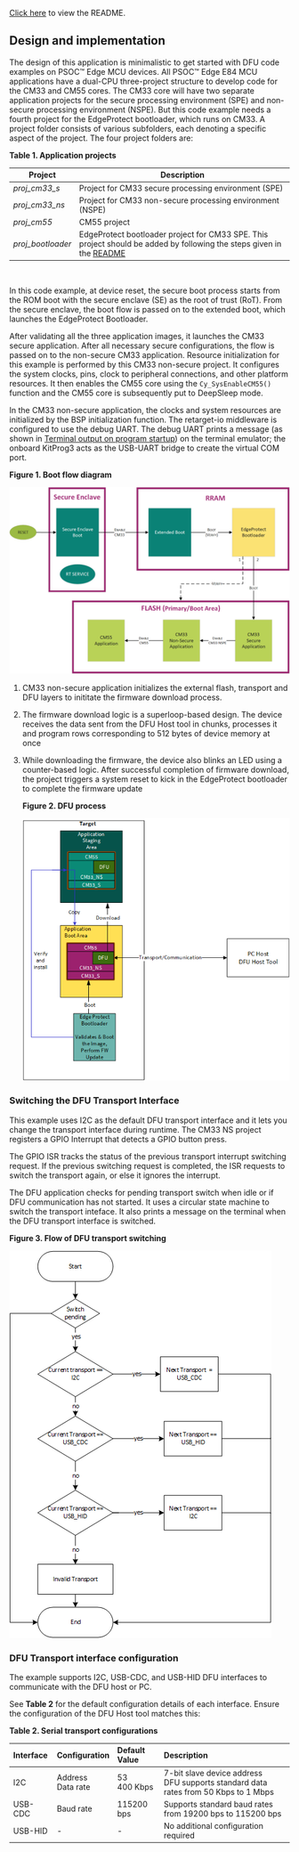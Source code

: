 [Click here](../README.md) to view the README.

## Design and implementation

The design of this application is minimalistic to get started with DFU code examples on PSOC&trade; Edge MCU devices. All PSOC&trade; Edge E84 MCU applications have a dual-CPU three-project structure to develop code for the CM33 and CM55 cores. The CM33 core will have two separate application projects for the secure processing environment (SPE) and non-secure processing environment (NSPE). But this code example needs a fourth project for the EdgeProtect bootloader, which runs on CM33. A project folder consists of various subfolders, each denoting a specific aspect of the project. The four project folders are:

**Table 1. Application projects**

Project           | Description
-------           | -----------------------
*proj_cm33_s*     | Project for CM33 secure processing environment (SPE)
*proj_cm33_ns*    | Project for CM33 non-secure processing environment (NSPE)
*proj_cm55*       | CM55 project
*proj_bootloader* | EdgeProtect bootloader project for CM33 SPE. This project should be added by following the steps given in the [README](../README.md#add-the-edge-protect-bootloader)

<br>

In this code example, at device reset, the secure boot process starts from the ROM boot with the secure enclave (SE) as the root of trust (RoT). From the secure enclave, the boot flow is passed on to the extended boot, which launches the EdgeProtect Bootloader. 

After validating all the three application images, it launches the CM33 secure application. After all necessary secure configurations, the flow is passed on to the non-secure CM33 application. Resource initialization for this example is performed by this CM33 non-secure project. It configures the system clocks, pins, clock to peripheral connections, and other platform resources. It then enables the CM55 core using the `Cy_SysEnableCM55()` function and the CM55 core is subsequently put to DeepSleep mode.

In the CM33 non-secure application, the clocks and system resources are initialized by the BSP initialization function. The retarget-io middleware is configured to use the debug UART. The debug UART prints a message (as shown in [Terminal output on program startup](../images/boot.png)) on the terminal emulator; the onboard KitProg3 acts as the USB-UART bridge to create the virtual COM port.

   **Figure 1. Boot flow diagram**

   ![](images/bootflow.png)


1. CM33 non-secure application initializes the external flash, transport and DFU layers to inititate the firmware download process. 

2. The firmware download logic is a superloop-based design. The device receives the data sent from the DFU Host tool in chunks, processes it and program rows corresponding to 512 bytes of device memory at once

3. While downloading the firmware, the device also blinks an LED using a counter-based logic. After successful completion of firmware download, the project triggers a system reset to kick in the EdgeProtect bootloader to complete the firmware update

   **Figure 2. DFU process**

   ![](images/updateprocess.png)


### Switching the DFU Transport Interface

This example uses I2C as the default DFU transport interface and it lets you change the transport interface during runtime. The CM33 NS project registers a GPIO Interrupt that detects a GPIO button press. 

The GPIO ISR tracks the status of the previous transport interrupt switching request. If the previous switching request is completed, the ISR requests to switch the transport again, or else it ignores the interrupt.

The DFU application checks for pending transport switch when idle or if DFU communication has not started. It uses a circular state machine to switch the transport inteface. It also prints a message on the terminal when the DFU transport interface is switched.


   **Figure 3. Flow of DFU transport switching**

   ![](images/switch.png)


### DFU Transport interface configuration

The example supports I2C, USB-CDC, and USB-HID DFU interfaces to communicate with the DFU host or PC. 

See **Table 2** for the default configuration details of each interface. Ensure the configuration of the DFU Host tool matches this:

**Table 2. Serial transport configurations**

Interface | Configuration | Default Value | Description
:-------- | :------------ | :------------ | :----------
I2C  | Address <br> Data rate | 53 <br> 400 Kbps | 7-bit slave device address <br> DFU supports standard data rates from 50 Kbps to 1 Mbps
USB-CDC   | Baud rate     | 115200 bps    | Supports standard baud rates from 19200 bps to 115200 bps
USB-HID   |         -     |       -       | No additional configuration required

<br>